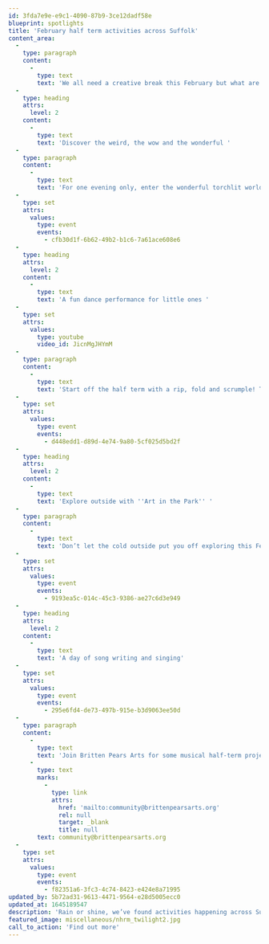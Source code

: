 ```yaml
---
id: 3fda7e9e-e9c1-4090-87b9-3ce12dadf58e
blueprint: spotlights
title: 'February half term activities across Suffolk'
content_area:
  -
    type: paragraph
    content:
      -
        type: text
        text: 'We all need a creative break this February but what are the options for families over half term? We''ve collected up some of free and low cost options available in Suffolk between Friday the 18th and Sunday 27th of February. '
  -
    type: heading
    attrs:
      level: 2
    content:
      -
        type: text
        text: 'Discover the weird, the wow and the wonderful '
  -
    type: paragraph
    content:
      -
        type: text
        text: 'For one evening only, enter the wonderful torchlit world of the Trainer''s House at the National Horse Racing Museum. Search for the weirdest objects in the museum and then up close and personal with some particularly interesting specimens under microscopes. See below to find out more. '
  -
    type: set
    attrs:
      values:
        type: event
        events:
          - cfb30d1f-6b62-49b2-b1c6-7a61ace608e6
  -
    type: heading
    attrs:
      level: 2
    content:
      -
        type: text
        text: 'A fun dance performance for little ones '
  -
    type: set
    attrs:
      values:
        type: youtube
        video_id: JicnMgJHYmM
  -
    type: paragraph
    content:
      -
        type: text
        text: 'Start off the half term with a rip, fold and scrumple! This immersive and interactive dance show designed for young children brings together dance, music, fashion and the magic of origami! Watch the trailer to get a taste of the Club Origami experience.'
  -
    type: set
    attrs:
      values:
        type: event
        events:
          - d448edd1-d89d-4e74-9a80-5cf025d5bd2f
  -
    type: heading
    attrs:
      level: 2
    content:
      -
        type: text
        text: 'Explore outside with ''Art in the Park'' '
  -
    type: paragraph
    content:
      -
        type: text
        text: 'Don’t let the cold outside put you off exploring this February half term. There’s plenty to be found for all the family in Christchurch Park with Rock Paper Scissors. Discover some exciting nature finds on a short walk then do some creating together outside Christchurch Mansion. There will be several sessions to join throughout the day on Monday 21st, each lasting for an hour and a half. Click below to book on to a session today!'
  -
    type: set
    attrs:
      values:
        type: event
        events:
          - 9193ea5c-014c-45c3-9386-ae27c6d3e949
  -
    type: heading
    attrs:
      level: 2
    content:
      -
        type: text
        text: 'A day of song writing and singing'
  -
    type: set
    attrs:
      values:
        type: event
        events:
          - 295e6fd4-de73-497b-915e-b3d9063ee50d
  -
    type: paragraph
    content:
      -
        type: text
        text: 'Join Britten Pears Arts for some musical half-term project days in Ipswich and Lowestoft. These sessions are perfect for anyone aged between 8 and 18 years who might be interested in singing, music or vocal performance. If you’re interested in this session or have any questions at all about travel, transport or what Group A entails please don’t hesitate to get in touch with the friendly Britten Pears Arts team at '
      -
        type: text
        marks:
          -
            type: link
            attrs:
              href: 'mailto:community@brittenpearsarts.org'
              rel: null
              target: _blank
              title: null
        text: community@brittenpearsarts.org
  -
    type: set
    attrs:
      values:
        type: event
        events:
          - f82351a6-3fc3-4c74-8423-e424e8a71995
updated_by: 5b72ad31-9613-4471-9564-e28d5005ecc0
updated_at: 1645189547
description: 'Rain or shine, we’ve found activities happening across Suffolk that will keep the family entertained all holiday long. From nature walks in Ipswich town to exploring the National Horse Racing Musuem by torchlight, discover something new today.'
featured_image: miscellaneous/nhrm_twilight2.jpg
call_to_action: 'Find out more'
---
```

